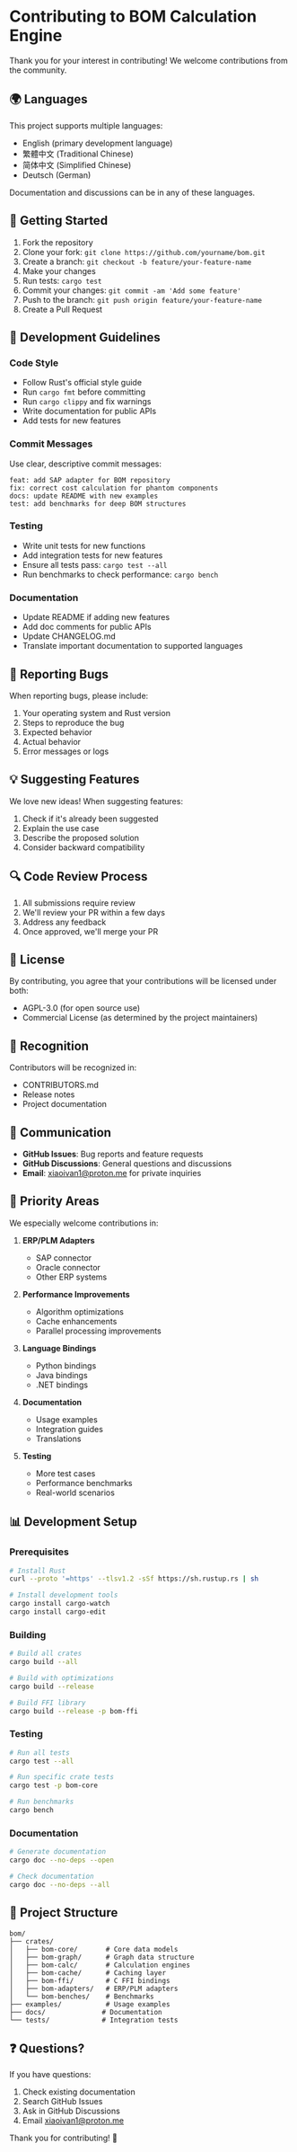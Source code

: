 # Contributing to BOM Calculation Engine

Thank you for your interest in contributing! We welcome contributions from the community.

## 🌍 Languages

This project supports multiple languages:
- English (primary development language)
- 繁體中文 (Traditional Chinese)
- 简体中文 (Simplified Chinese)
- Deutsch (German)

Documentation and discussions can be in any of these languages.

## 🚀 Getting Started

1. Fork the repository
2. Clone your fork: `git clone https://github.com/yourname/bom.git`
3. Create a branch: `git checkout -b feature/your-feature-name`
4. Make your changes
5. Run tests: `cargo test`
6. Commit your changes: `git commit -am 'Add some feature'`
7. Push to the branch: `git push origin feature/your-feature-name`
8. Create a Pull Request

## 📝 Development Guidelines

### Code Style

- Follow Rust's official style guide
- Run `cargo fmt` before committing
- Run `cargo clippy` and fix warnings
- Write documentation for public APIs
- Add tests for new features

### Commit Messages

Use clear, descriptive commit messages:

```
feat: add SAP adapter for BOM repository
fix: correct cost calculation for phantom components
docs: update README with new examples
test: add benchmarks for deep BOM structures
```

### Testing

- Write unit tests for new functions
- Add integration tests for new features
- Ensure all tests pass: `cargo test --all`
- Run benchmarks to check performance: `cargo bench`

### Documentation

- Update README if adding new features
- Add doc comments for public APIs
- Update CHANGELOG.md
- Translate important documentation to supported languages

## 🐛 Reporting Bugs

When reporting bugs, please include:

1. Your operating system and Rust version
2. Steps to reproduce the bug
3. Expected behavior
4. Actual behavior
5. Error messages or logs

## 💡 Suggesting Features

We love new ideas! When suggesting features:

1. Check if it's already been suggested
2. Explain the use case
3. Describe the proposed solution
4. Consider backward compatibility

## 🔍 Code Review Process

1. All submissions require review
2. We'll review your PR within a few days
3. Address any feedback
4. Once approved, we'll merge your PR

## 📜 License

By contributing, you agree that your contributions will be licensed under both:
- AGPL-3.0 (for open source use)
- Commercial License (as determined by the project maintainers)

## 🙏 Recognition

Contributors will be recognized in:
- CONTRIBUTORS.md
- Release notes
- Project documentation

## 💬 Communication

- **GitHub Issues**: Bug reports and feature requests
- **GitHub Discussions**: General questions and discussions
- **Email**: xiaoivan1@proton.me for private inquiries

## 🎯 Priority Areas

We especially welcome contributions in:

1. **ERP/PLM Adapters**
   - SAP connector
   - Oracle connector
   - Other ERP systems

2. **Performance Improvements**
   - Algorithm optimizations
   - Cache enhancements
   - Parallel processing improvements

3. **Language Bindings**
   - Python bindings
   - Java bindings
   - .NET bindings

4. **Documentation**
   - Usage examples
   - Integration guides
   - Translations

5. **Testing**
   - More test cases
   - Performance benchmarks
   - Real-world scenarios

## 📊 Development Setup

### Prerequisites

```bash
# Install Rust
curl --proto '=https' --tlsv1.2 -sSf https://sh.rustup.rs | sh

# Install development tools
cargo install cargo-watch
cargo install cargo-edit
```

### Building

```bash
# Build all crates
cargo build --all

# Build with optimizations
cargo build --release

# Build FFI library
cargo build --release -p bom-ffi
```

### Testing

```bash
# Run all tests
cargo test --all

# Run specific crate tests
cargo test -p bom-core

# Run benchmarks
cargo bench
```

### Documentation

```bash
# Generate documentation
cargo doc --no-deps --open

# Check documentation
cargo doc --no-deps --all
```

## 🔧 Project Structure

```
bom/
├── crates/
│   ├── bom-core/       # Core data models
│   ├── bom-graph/      # Graph data structure
│   ├── bom-calc/       # Calculation engines
│   ├── bom-cache/      # Caching layer
│   ├── bom-ffi/        # C FFI bindings
│   ├── bom-adapters/   # ERP/PLM adapters
│   └── bom-benches/    # Benchmarks
├── examples/           # Usage examples
├── docs/              # Documentation
└── tests/             # Integration tests
```

## ❓ Questions?

If you have questions:

1. Check existing documentation
2. Search GitHub Issues
3. Ask in GitHub Discussions
4. Email xiaoivan1@proton.me

Thank you for contributing! 🎉
